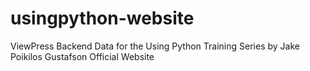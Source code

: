 # usingpython-website
ViewPress Backend Data for the Using Python Training Series by Jake Poikilos Gustafson Official Website
